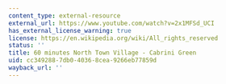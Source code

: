 ```yaml
---
content_type: external-resource
external_url: https://www.youtube.com/watch?v=2x1MFSd_UCI
has_external_license_warning: true
license: https://en.wikipedia.org/wiki/All_rights_reserved
status: ''
title: 60 minutes North Town Village - Cabrini Green
uid: cc349288-7db0-4036-8cea-9266eb77859d
wayback_url: ''
---
```

